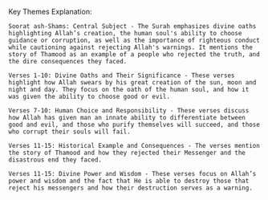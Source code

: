 Key Themes Explanation:

    Soorat ash-Shams: Central Subject - The Surah emphasizes divine oaths highlighting Allah’s creation, the human soul's ability to choose guidance or corruption, as well as the importance of righteous conduct while cautioning against rejecting Allah's warnings. It mentions the story of Thamood as an example of a people who rejected the truth, and the dire consequences they faced.

    Verses 1-10: Divine Oaths and Their Significance - These verses highlight how Allah swears by his great creation of the sun, moon and night and day. They focus on the oath of the human soul, and how it was given the ability to choose good or evil.

    Verses 7-10: Human Choice and Responsibility - These verses discuss how Allah has given man an innate ability to differentiate between good and evil, and those who purify themselves will succeed, and those who corrupt their souls will fail.

    Verses 11-15: Historical Example and Consequences - The verses mention the story of Thamood and how they rejected their Messenger and the disastrous end they faced.

    Verses 11-15: Divine Power and Wisdom - These verses focus on Allah’s power and wisdom and the fact that He is able to destroy those that reject his messengers and how their destruction serves as a warning.